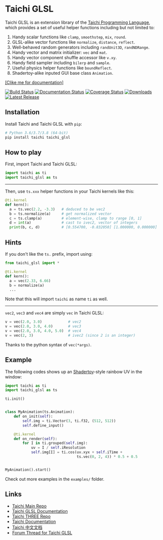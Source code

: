 Taichi GLSL
===========

Taichi GLSL is an extension library of the [Taichi Programming Language](https://github.com/taichi-dev/taichi), which provides a set of useful helper functions including but not limited to:

1. Handy scalar functions like ``clamp``, ``smoothstep``, ``mix``, ``round``.
2. GLSL-alike vector functions like ``normalize``, ``distance``, ``reflect``.
3. Well-behaved random generators including ``randUnit3D``, ``randNDRange``.
5. Handy vector and matrix initializer: ``vec`` and ``mat``.
6. Handy vector component shuffle accessor like ``v.xy``.
4. Handy field sampler including ``bilerp`` and ``sample``.
7. Useful physics helper functions like ``boundReflect``.
8. Shadertoy-alike inputed GUI base class ``Animation``.

[[Clike me for documentation]](https://taichi-glsl.readthedocs.io)

[![Build Status](https://img.shields.io/github/workflow/status/taichi-dev/taichi_glsl/Persubmit%20Checks)](https://github.com/taichi-dev/taichi_glsl/actions?query=workflow%3A%22Persubmit+Checks%22)
[![Documentation Status](https://readthedocs.org/projects/taichi-glsl/badge?version=latest)](https://taichi-glsl.readthedocs.io/en/latest)
[![Coverage Status](https://img.shields.io/codecov/c/github/taichi-dev/taichi_glsl)](https://codecov.io/gh/taichi-dev/taichi_glsl)
[![Downloads](https://pepy.tech/badge/taichi-glsl/month)](https://pepy.tech/project/taichi-glsl/month)
[![Latest Release](https://img.shields.io/github/v/release/taichi-dev/taichi_glsl)](https://github.com/taichi-dev/taichi_glsl/releases)


Installation
------------

Install Taichi and Taichi GLSL with `pip`:

```bash
# Python 3.6/3.7/3.8 (64-bit)
pip install taichi taichi_glsl
```


How to play
-----------

First, import Taichi and Taichi GLSL:
```py
import taichi as ti
import taichi_glsl as ts
```

---

Then, use `ts.xxx` helper functions in your Taichi kernels like this:
```py
@ti.kernel
def kern():
  a = ts.vec(2.2, -3.3)   # deduced to be vec2
  b = ts.normalize(a)     # get normalized vector
  c = ts.clamp(a)         # element-wise, clamp to range [0, 1]
  d = int(a)              # cast to ivec2, vector of integers
  print(b, c, d)          # [0.554700, -0.832050] [1.000000, 0.000000] [2, -3]
```

Hints
-----

If you don't like the `ts.` prefix, import using:

```py
from taichi_glsl import *

@ti.kernel
def kern():
  a = vec(2.33, 6.66)
  b = normalize(a)
  ...
```

Note that this will import `taichi` as name `ti` as well.

---

`vec2`, `vec3` and `vec4` are simply `vec` in Taichi GLSL:

```py
v = vec(2.0, 3.0)            # vec2
v = vec(2.0, 3.0, 4.0)       # vec3
v = vec(2.0, 3.0, 4.0, 5.0)  # vec4
v = vec(2, 3)                # ivec2 (since 2 is an integer)
```

Thanks to the python syntax of `vec(*args)`.

Example
-------

The following codes shows up an [Shadertoy](https://shadertoy.com/new)-style rainbow UV
in the window:

```py
import taichi as ti
import taichi_glsl as ts

ti.init()


class MyAnimation(ts.Animation):
    def on_init(self):
        self.img = ti.Vector(3, ti.f32, (512, 512))
        self.define_input()

    @ti.kernel
    def on_render(self):
        for I in ti.grouped(self.img):
            uv = I / self.iResolution
            self.img[I] = ti.cos(uv.xyx + self.iTime +
                                 ts.vec(0, 2, 4)) * 0.5 + 0.5


MyAnimation().start()
```

Check out more examples in the `examples/` folder.


Links
-----

* [Taichi Main Repo](https://github.com/taichi-dev/taichi)
* [Taichi GLSL Documentation](https://taichi-glsl.readthedocs.io)
* [Taichi THREE Repo](https://github.com/taichi-dev/taichi_three)
* [Taichi Documentation](https://taichi.readthedocs.io/en/stable)
* [Taichi 中文文档](https://taichi.readthedocs.io/zh_CN/stable)
* [Forum Thread for Taichi GLSL](https://forum.taichi.graphics/t/taichi-glsl-a-handy-extension-library-for-taichi/867)

